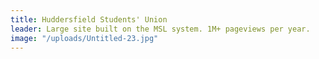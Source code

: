 ```yaml
---
title: Huddersfield Students' Union
leader: Large site built on the MSL system. 1M+ pageviews per year.
image: "/uploads/Untitled-23.jpg"
---
```


